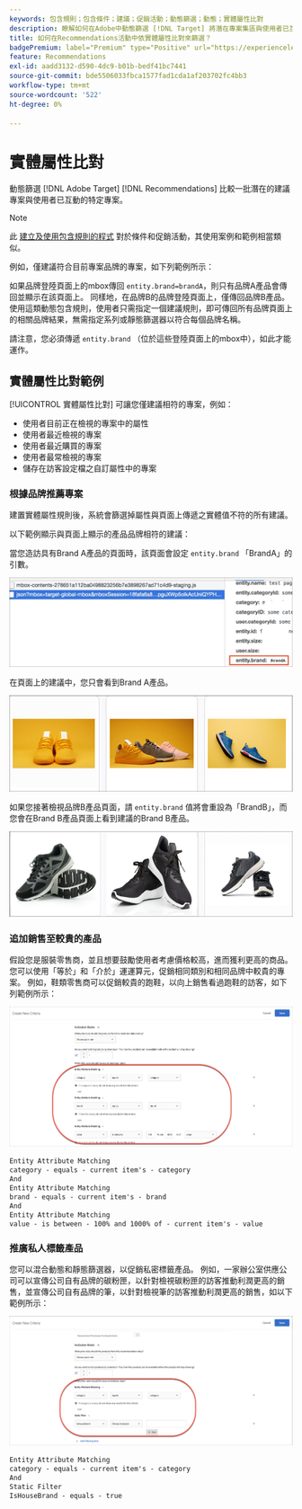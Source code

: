 ```yaml
---
keywords: 包含規則；包含條件；建議；促銷活動；動態篩選；動態；實體屬性比對
description: 瞭解如何在Adobe中動態篩選 [!DNL Target] 將潛在專案集區與使用者已互動的特定專案做比較，即可使用Recommendations。
title: 如何在Recommendations活動中依實體屬性比對來篩選？
badgePremium: label="Premium" type="Positive" url="https://experienceleague.adobe.com/docs/target/using/introduction/intro.html?lang=en#premium newtab=true" tooltip="See what's included in Target Premium."
feature: Recommendations
exl-id: aadd3132-d590-4dc9-b01b-bedf41bc7441
source-git-commit: bde5506033fbca1577fad1cda1af203702fc4bb3
workflow-type: tm+mt
source-wordcount: '522'
ht-degree: 0%

---
```


# 實體屬性比對

動態篩選 [!DNL Adobe Target] [!DNL Recommendations] 比較一批潛在的建議專案與使用者已互動的特定專案。

>[!NOTE]
>
>此 [建立及使用包含規則的程式](/help/main/c-recommendations/c-algorithms/use-dynamic-and-static-inclusion-rules.md) 對於條件和促銷活動，其使用案例和範例相當類似。

例如，僅建議符合目前專案品牌的專案，如下列範例所示：

如果品牌登陸頁面上的mbox傳回 `entity.brand=brandA`，則只有品牌A產品會傳回並顯示在該頁面上。 同樣地，在品牌B的品牌登陸頁面上，僅傳回品牌B產品。 使用這類動態包含規則，使用者只需指定一個建議規則，即可傳回所有品牌頁面上的相關品牌結果，無需指定系列或靜態篩選器以符合每個品牌名稱。

請注意，您必須傳遞 `entity.brand` （位於這些登陸頁面上的mbox中），如此才能運作。

## 實體屬性比對範例

[!UICONTROL 實體屬性比對] 可讓您僅建議相符的專案，例如：

* 使用者目前正在檢視的專案中的屬性
* 使用者最近檢視的專案
* 使用者最近購買的專案
* 使用者最常檢視的專案
* 儲存在訪客設定檔之自訂屬性中的專案

### 根據品牌推薦專案

建置實體屬性規則後，系統會篩選掉屬性與頁面上傳遞之實體值不符的所有建議。

以下範例顯示與頁面上顯示的產品品牌相符的建議：

當您造訪具有Brand A產品的頁面時，該頁面會設定 `entity.brand` 「BrandA」的引數。

![Target呼叫範例](/help/main/c-recommendations/c-algorithms/assets/example-target-call.png)

在頁面上的建議中，您只會看到Brand A產品。

![品牌A建議](/help/main/c-recommendations/c-algorithms/assets/brandA.png)

如果您接著檢視品牌B產品頁面，請 `entity.brand` 值將會重設為「BrandB」，而您會在Brand B產品頁面上看到建議的Brand B產品。

![品牌B建議](/help/main/c-recommendations/c-algorithms/assets/brandB.png)

### 追加銷售至較貴的產品

假設您是服裝零售商，並且想要鼓勵使用者考慮價格較高，進而獲利更高的商品。 您可以使用「等於」和「介於」運運算元，促銷相同類別和相同品牌中較貴的專案。 例如，鞋類零售商可以促銷較貴的跑鞋，以向上銷售看過跑鞋的訪客，如下列範例所示：

![追加銷售](/help/main/c-recommendations/c-algorithms/assets/upsell.png)

```
Entity Attribute Matching
category - equals - current item's - category 
And 
Entity Attribute Matching
brand - equals - current item's - brand 
And 
Entity Attribute Matching
value - is between - 100% and 1000% of - current item's - value
```

### 推廣私人標籤產品

您可以混合動態和靜態篩選器，以促銷私密標籤產品。 例如，一家辦公室供應公司可以宣傳公司自有品牌的碳粉匣，以針對檢視碳粉匣的訪客推動利潤更高的銷售，並宣傳公司自有品牌的筆，以針對檢視筆的訪客推動利潤更高的銷售，如以下範例所示：

![自家品牌](/help/main/c-recommendations/c-algorithms/assets/housebrand.png)

```
Entity Attribute Matching
category - equals - current item's - category 
And
Static Filter
IsHouseBrand - equals - true
```
